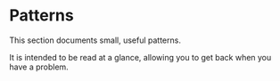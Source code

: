 # Patterns

This section documents small, useful patterns.

It is intended to be read at a glance, allowing you to get back when you have a problem.